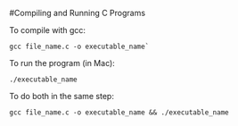 #Compiling and Running C Programs

To compile with gcc:
```
gcc file_name.c -o executable_name`
```

To run the program (in Mac):
```
./executable_name
```

To do both in the same step:
```
gcc file_name.c -o executable_name && ./executable_name
```
